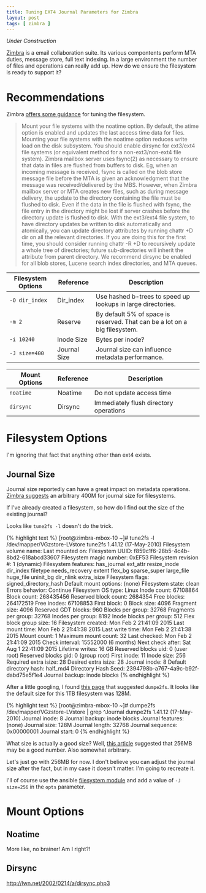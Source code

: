 ```yaml
---
title: Tuning EXT4 Journal Parameters for Zimbra
layout: post
tags: [ zimbra ]
---
```


_Under Construction_

[Zimbra](http://www.zimbra.com/) is a email collaboration suite. Its various compontents perform MTA duties, message store, full text indexing. In a large environment the number of files and operations can really add up. How do we ensure the filesystem is ready to support it?

# Recommendations #

Zimbra [offers some guidance](http://wiki.zimbra.com/index.php?title=Performance_Tuning_Guidelines_for_Large_Deployments#File_System) for tuning the filesystem.

> Mount your file systems with the noatime option. By default, the atime option is enabled and updates the last access time data for files. Mounting your file systems with the noatime option reduces write load on the disk subsystem.
> You should enable dirsync for ext3/ext4 file systems (or equivalent method for a non-ext3/non-ext4 file system). Zimbra mailbox server uses fsync(2) as necessary to ensure that data in files are flushed from buffers to disk. Eg, when an incoming message is received, fsync is called on the blob store message file before the MTA is given an acknowledgment that the message was received/delivered by the MBS. However, when Zimbra mailbox server or MTA creates new files, such as during message delivery, the update to the directory containing the file must be flushed to disk. Even if the data in the file is flushed with fsync, the file entry in the directory might be lost if server crashes before the directory update is flushed to disk. With the ext3/ext4 file system, to have directory updates be written to disk automatically and atomically, you can update directory attributes by running chattr +D dir on all the relevant directories. If you are doing this for the first time, you should consider running chattr -R +D to recursively update a whole tree of directories; future sub-directories will inherit the attribute from parent directory. We recommend dirsync be enabled for all blob stores, Lucene search index directories, and MTA queues.

Filesystem Options | Reference    | Description
-------------------|--------------|-----------
`-O dir_index`     | Dir_index    | Use hashed b-trees to speed up lookups in large directories.
`-m 2`             | Reserve      | By default 5% of space is reserved. That can be a lot on a big filesystem.
`-i 10240`         | Inode Size   | Bytes per inode?
`-J size=400`      | Journal Size | Journal size can influence metadata performance.
    

Mount Options      | Reference    | Description
-------------------|--------------|-----------
`noatime`          | Noatime      | Do not update access time
`dirsync`          | Dirsync      | Immediately flush directory operations

# Filesystem Options #

I'm ignoring that fact that anything other than ext4 exists.

## Journal Size ##

Journal size reportedly can have a great impact on metadata operations. [Zimbra suggests](http://wiki.zimbra.com/index.php?title=Performance_Tuning_Guidelines_for_Large_Deployments) an arbitrary 400M for journal size for filesystems. 

If I've already created a filesystem, so how do I find out the size of the existing journal?

Looks like `tune2fs -l` doesn't do the trick.

{% highlight text %}
[root@zimbra-mbox-10 ~]# tune2fs -l /dev/mapper/VGzstore-LVstore
tune2fs 1.41.12 (17-May-2010)
Filesystem volume name:   <none>
Last mounted on:          <not available>
Filesystem UUID:          f859c1f6-28b5-4c4b-8bd2-618abcd33607
Filesystem magic number:  0xEF53
Filesystem revision #:    1 (dynamic)
Filesystem features:      has_journal ext_attr resize_inode dir_index filetype needs_recovery extent flex_bg sparse_super large_file huge_file uninit_bg dir_nlink extra_isize
Filesystem flags:         signed_directory_hash
Default mount options:    (none)
Filesystem state:         clean
Errors behavior:          Continue
Filesystem OS type:       Linux
Inode count:              67108864
Block count:              268435456
Reserved block count:     2684354
Free blocks:              264172519
Free inodes:              67108853
First block:              0
Block size:               4096
Fragment size:            4096
Reserved GDT blocks:      960
Blocks per group:         32768
Fragments per group:      32768
Inodes per group:         8192
Inode blocks per group:   512
Flex block group size:    16
Filesystem created:       Mon Feb  2 21:41:09 2015
Last mount time:          Mon Feb  2 21:41:38 2015
Last write time:          Mon Feb  2 21:41:38 2015
Mount count:              1
Maximum mount count:      32
Last checked:             Mon Feb  2 21:41:09 2015
Check interval:           15552000 (6 months)
Next check after:         Sat Aug  1 22:41:09 2015
Lifetime writes:          16 GB
Reserved blocks uid:      0 (user root)
Reserved blocks gid:      0 (group root)
First inode:              11
Inode size:               256
Required extra isize:     28
Desired extra isize:      28
Journal inode:            8
Default directory hash:   half_md4
Directory Hash Seed:      2394798b-a767-4a9c-b92f-dabd75e5f1e4
Journal backup:           inode blocks
{% endhighlight %}

After a little googling, I found [this page](http://blog.dailystuff.nl/2012/07/getting-ext34-journal-size/) that suggested `dumpe2fs`. It looks like the default size for this 1TB filesystem was 128M.

{% highlight text %}
[root@zimbra-mbox-10 ~]# dumpe2fs /dev/mapper/VGzstore-LVstore | grep ^Journal
dumpe2fs 1.41.12 (17-May-2010)
Journal inode:            8
Journal backup:           inode blocks
Journal features:         (none)
Journal size:             128M
Journal length:           32768
Journal sequence:         0x00000001
Journal start:            0
{% endhighlight %}

What size is actually a good size? Well, [this article](http://www.linux-mag.com/id/7666/) suggested that 256MB may be a good number. Also somewhat arbitrary.

Let's just go with 256MB for now. I don't believe you can adjust the journal size after the fact, but in my case it doesn't matter. I'm going to recreate it.

I'll of course use the ansible [filesystem module](http://docs.ansible.com/filesystem_module.html) and add a value of `-J size=256` in the `opts` parameter.

# Mount Options #

## Noatime ##

More like, no brainer! Am I right?!

## Dirsync ##

http://lwn.net/2002/0214/a/dirsync.php3
